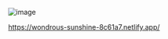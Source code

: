 ![image](https://github.com/user-attachments/assets/ee1b009b-3c4f-40de-900b-e64056a875a0)


https://wondrous-sunshine-8c61a7.netlify.app/
